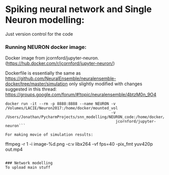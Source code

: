 
# Spiking neural network and Single Neuron modelling:
Just version control for the code

### Running NEURON docker image:

Docker image from jcornford/jupyter-neuron. (https://hub.docker.com/r/jcornford/jupyter-neuron/)
 
Dockerfile is essentially the same as
https://github.com/NeuralEnsemble/neuralensemble-docker/tree/master/simulation
only slightly modified with changes suggested in this thread:
https://groups.google.com/forum/#!topic/neuralensemble/4btzM0n_9O4

```
docker run -it --rm -p 8888:8888 --name NEURON -v /Volumes/LACIE/Neuron2017:/home/docker/mounted_vol
                                               -v /Users/Jonathan/PycharmProjects/snn_modelling/NEURON_code:/home/docker/NEURON_code
                                                 jcornford/jupyter-neuron```

For making movie of simulation results:

```
ffmpeg -r 1 -i image-%d.png -c:v libx264 -vf fps=40 -pix_fmt yuv420p out.mp4
```

### Network modelling
To upload main stuff



